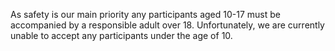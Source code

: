 As safety is our main priority any participants aged 10-17 must be accompanied by a responsible adult over 18. Unfortunately, we are currently unable to accept any participants under the age of 10.